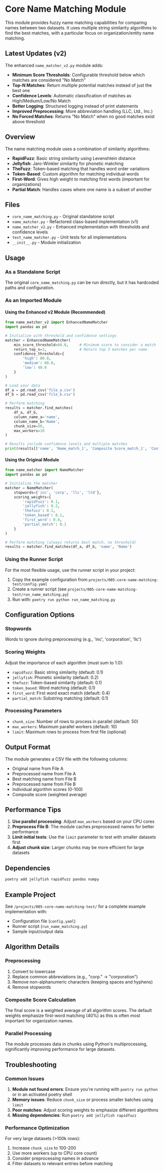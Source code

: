 # Core Name Matching Module

This module provides fuzzy name matching capabilities for comparing names between two datasets. It uses multiple string similarity algorithms to find the best matches, with a particular focus on organization/entity name matching.

## Latest Updates (v2)

The enhanced `name_matcher_v2.py` module adds:
- **Minimum Score Thresholds**: Configurable threshold below which matches are considered "No Match"
- **Top-N Matches**: Return multiple potential matches instead of just the best one
- **Confidence Levels**: Automatic classification of matches as High/Medium/Low/No Match
- **Better Logging**: Structured logging instead of print statements
- **Improved Preprocessing**: More abbreviation handling (LLC, Ltd., Inc.)
- **No Forced Matches**: Returns "No Match" when no good matches exist above threshold

## Overview

The name matching module uses a combination of similarity algorithms:
- **RapidFuzz**: Basic string similarity using Levenshtein distance
- **Jellyfish**: Jaro-Winkler similarity for phonetic matching
- **TheFuzz**: Token-based matching that handles word order variations
- **Token-Based**: Custom algorithm for matching individual words
- **First-Word**: Gives high weight to matching first words (important for organizations)
- **Partial Match**: Handles cases where one name is a subset of another

## Files

- `core_name_matching.py` - Original standalone script
- `name_matcher.py` - Refactored class-based implementation (v1)
- `name_matcher_v2.py` - Enhanced implementation with thresholds and confidence levels
- `test_name_matcher.py` - Unit tests for all implementations
- `__init__.py` - Module initialization

## Usage

### As a Standalone Script

The original `core_name_matching.py` can be run directly, but it has hardcoded paths and configuration.

### As an Imported Module

#### Using the Enhanced v2 Module (Recommended)

```python
from name_matcher_v2 import EnhancedNameMatcher
import pandas as pd

# Initialize with threshold and confidence settings
matcher = EnhancedNameMatcher(
    min_score_threshold=60.0,     # Minimum score to consider a match
    return_top_n=3,               # Return top 3 matches per name
    confidence_thresholds={
        'high': 80.0,
        'medium': 60.0,
        'low': 40.0
    }
)

# Load your data
df_a = pd.read_csv('file_a.csv')
df_b = pd.read_csv('file_b.csv')

# Perform matching
results = matcher.find_matches(
    df_a, df_b,
    column_name_a='name',
    column_name_b='Name',
    chunk_size=50,
    max_workers=10
)

# Results include confidence levels and multiple matches
print(results[['name', 'Name_match_1', 'Composite Score_match_1', 'Confidence_match_1']])
```

#### Using the Original Module

```python
from name_matcher import NameMatcher
import pandas as pd

# Initialize the matcher
matcher = NameMatcher(
    stopwords={'inc', 'corp', 'llc', 'ltd'},
    scoring_weights={
        'rapidfuzz': 0.1,
        'jellyfish': 0.2,
        'thefuzz': 0.1,
        'token_based': 0.1,
        'first_word': 0.4,
        'partial_match': 0.1
    }
)

# Perform matching (always returns best match, no threshold)
results = matcher.find_matches(df_a, df_b, 'name', 'Name')
```

### Using the Runner Script

For the most flexible usage, use the runner script in your project:

1. Copy the example configuration from `projects/005-core-name-matching-test/config.yaml`
2. Create a runner script (see `projects/005-core-name-matching-test/run_name_matching.py`)
3. Run with: `poetry run python run_name_matching.py`

## Configuration Options

### Stopwords
Words to ignore during preprocessing (e.g., 'inc', 'corporation', 'llc')

### Scoring Weights
Adjust the importance of each algorithm (must sum to 1.0):
- `rapidfuzz`: Basic string similarity (default: 0.1)
- `jellyfish`: Phonetic similarity (default: 0.2)
- `thefuzz`: Token-based similarity (default: 0.1)
- `token_based`: Word matching (default: 0.1)
- `first_word`: First word exact match (default: 0.4)
- `partial_match`: Substring matching (default: 0.1)

### Processing Parameters
- `chunk_size`: Number of rows to process in parallel (default: 50)
- `max_workers`: Maximum parallel workers (default: 10)
- `limit`: Maximum rows to process from first file (optional)

## Output Format

The module generates a CSV file with the following columns:
- Original name from File A
- Preprocessed name from File A
- Best matching name from File B
- Preprocessed name from File B
- Individual algorithm scores (0-100)
- Composite score (weighted average)

## Performance Tips

1. **Use parallel processing**: Adjust `max_workers` based on your CPU cores
2. **Preprocess File B**: The module caches preprocessed names for better performance
3. **Limit initial tests**: Use the `limit` parameter to test with smaller datasets first
4. **Adjust chunk size**: Larger chunks may be more efficient for large datasets

## Dependencies

```bash
poetry add jellyfish rapidfuzz pandas numpy
```

## Example Project

See `/projects/005-core-name-matching-test/` for a complete example implementation with:
- Configuration file (`config.yaml`)
- Runner script (`run_name_matching.py`)
- Sample input/output data

## Algorithm Details

### Preprocessing
1. Convert to lowercase
2. Replace common abbreviations (e.g., "corp." → "corporation")
3. Remove non-alphanumeric characters (keeping spaces and hyphens)
4. Remove stopwords

### Composite Score Calculation
The final score is a weighted average of all algorithm scores. The default weights emphasize first-word matching (40%) as this is often most important for organization names.

### Parallel Processing
The module processes data in chunks using Python's multiprocessing, significantly improving performance for large datasets.

## Troubleshooting

### Common Issues

1. **Module not found errors**: Ensure you're running with `poetry run python` or in an activated poetry shell
2. **Memory issues**: Reduce `chunk_size` or process smaller batches using `limit`
3. **Poor matches**: Adjust scoring weights to emphasize different algorithms
4. **Missing dependencies**: Run `poetry add jellyfish rapidfuzz`

### Performance Optimization

For very large datasets (>100k rows):
1. Increase `chunk_size` to 100-200
2. Use more workers (up to CPU core count)
3. Consider preprocessing names in advance
4. Filter datasets to relevant entries before matching